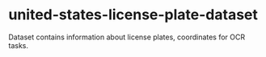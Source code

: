 # united-states-license-plate-dataset
Dataset contains information about license plates, coordinates for OCR tasks.
